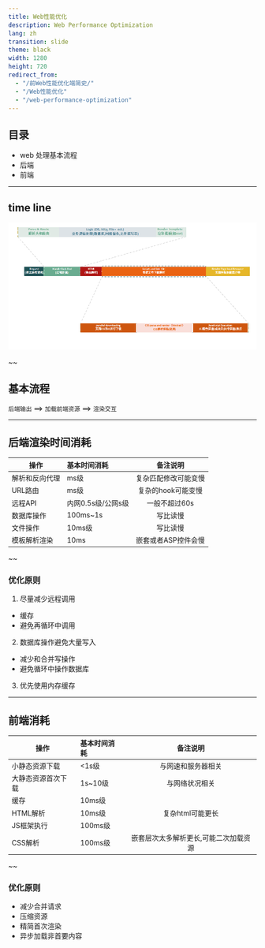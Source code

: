 ```yaml
---
title: Web性能优化
description: Web Performance Optimization
lang: zh
transition: slide
theme: black
width: 1280
height: 720
redirect_from:
  - "/前Web性能优化端简史/"
  - "/Web性能优化"  
  - "/web-performance-optimization"
---
```



## 目录

* web 处理基本流程
* 后端
* 前端

--------

## time line
![](/assets/img/web-performance-optimization/web_timeline.png)


~~

## 基本流程

`后端输出` ==> `加载前端资源` ==> `渲染交互`

--------------------------
## 后端渲染时间消耗

|      操作      |      基本时间消耗      |       备注说明       |
| -------------- | :----------------- | :------------------: |
| 解析和反向代理 | ms级               | 复杂匹配修改可能变慢 |
| URL路由        | ms级             |  复杂的hook可能变慢  |
| 远程API        | 内网0.5s级/公网s级 |    一般不超过60s     |
| 数据库操作     | 100ms~1s           |       写比读慢       |
| 文件操作       | 10ms级           |       写比读慢       |
| 模板解析渲染   | 10ms               | 嵌套或者ASP控件会慢  |

~~
### 优化原则

1. 尽量减少远程调用
  * 缓存
  * 避免再循环中调用
2. 数据库操作避免大量写入
  * 减少和合并写操作
  * 避免循环中操作数据库
3. 优先使用内存缓存


--------------------------
## 前端消耗

|      操作      |      基本时间消耗      |       备注说明       |
| -------------- | :----------------- | :------------------: |
| 小静态资源下载 |  <1s级 | 与网速和服务器相关
| 大静态资源首次下载 |  1s~10级 | 与网络状况相关 |
| 缓存 | 10ms级 |  |
|  HTML解析 |  10ms级  | 复杂html可能更长 |
|  JS框架执行  |  100ms级  |  |
|  CSS解析  |  100ms级  | 嵌套层次太多解析更长,可能二次加载资源 |

~~
### 优化原则

* 减少合并请求
* 压缩资源
* 精简首次渲染
* 异步加载非首要内容
